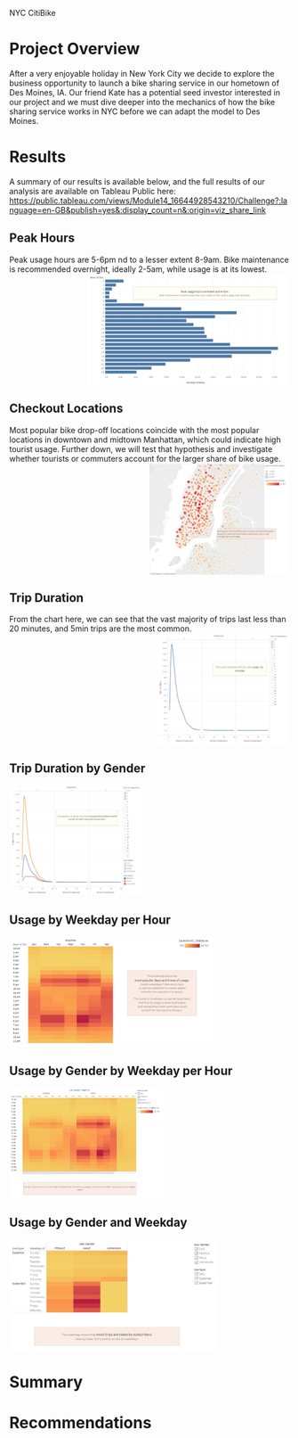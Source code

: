 NYC CitiBike

# Project Overview

After a very enjoyable holiday in New York City we decide to explore the business opportunity to launch a bike sharing service in our hometown of Des Moines, IA. Our friend Kate has a potential seed investor interested in our project and we must dive deeper into the mechanics of how the bike sharing service works in NYC before we can adapt the model to Des Moines.


# Results

A summary of our results is available below, and the full results of our analysis are available on Tableau Public here:
https://public.tableau.com/views/Module14_16644928543210/Challenge?:language=en-GB&publish=yes&:display_count=n&:origin=viz_share_link

## Peak Hours
Peak usage hours are 5-6pm nd to a lesser extent 8-9am. Bike maintenance is recommended overnight, ideally 2-5am, while usage is at its lowest.
<img align='right' src='Resources/Peak_Hours.png' height='200'>
<br clear="right"/>

## Checkout Locations
Most popular bike drop-off locations coincide with the most popular locations in downtown and midtown Manhattan, which could indicate high tourist usage. Further down, we will test that hypothesis and investigate whether tourists or commuters account for the larger share of bike usage.
<img align='right' src='Resources/Checkout_Locations.png' height='200'>
<br clear="right"/>

## Trip Duration
From the chart here, we can see that the vast majority of trips last less than 20 minutes, and 5min trips are the most common.
<img align='right' src='Resources/Trip_Duration.png' height='200'>
<br clear="right"/>

## Trip Duration by Gender

<img align='center' src='Resources/Duration_by_Gender.png' height='200'>


## Usage by Weekday per Hour

<img align='center' src='Resources/Weekday_per_Hour.png' height='200'>


## Usage by Gender by Weekday per Hour

<img align='center' src='Resources/Gender_by_Weekday_per_Hour.png' height='200'>


## Usage by Gender and Weekday

<img align='center' src='Resources/Trips_by_Gender_and_Weekday.png' height='200'>






# Summary



# Recommendations



